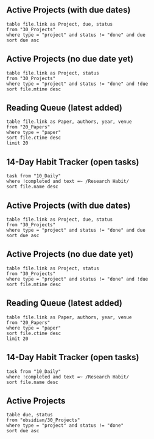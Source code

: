 ## Active Projects (with due dates)
```dataview
table file.link as Project, due, status
from "30_Projects"
where type = "project" and status != "done" and due
sort due asc
```

## Active Projects (no due date yet)
```dataview
table file.link as Project, status
from "30_Projects"
where type = "project" and status != "done" and !due
sort file.mtime desc
```

## Reading Queue (latest added)
```dataview
table file.link as Paper, authors, year, venue
from "20_Papers"
where type = "paper"
sort file.ctime desc
limit 20
```

## 14-Day Habit Tracker (open tasks)
```dataview
task from "10_Daily"
where !completed and text =~ /Research Habit/
sort file.name desc
```
## Active Projects (with due dates)
```dataview
table file.link as Project, due, status
from "30_Projects"
where type = "project" and status != "done" and due
sort due asc
```

## Active Projects (no due date yet)
```dataview
table file.link as Project, status
from "30_Projects"
where type = "project" and status != "done" and !due
sort file.mtime desc
```

## Reading Queue (latest added)
```dataview
table file.link as Paper, authors, year, venue
from "20_Papers"
where type = "paper"
sort file.ctime desc
limit 20
```

## 14-Day Habit Tracker (open tasks)
```dataview
task from "10_Daily"
where !completed and text =~ /Research Habit/
sort file.name desc
```

## Active Projects
```dataview
table due, status
from "obsidian/30_Projects"
where type = "project" and status != "done"
sort due asc
